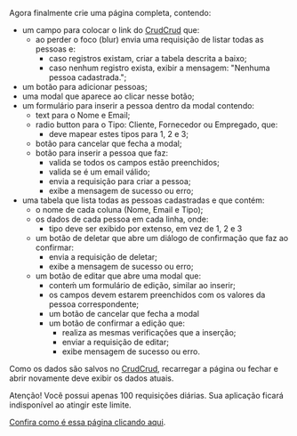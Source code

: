 Agora finalmente crie uma página completa, contendo:

- um campo para colocar o link do [CrudCrud](https://crudcrud.com/) que:
    - ao perder o foco (blur) envia uma requisição de listar todas as pessoas e:
        - caso registros existam, criar a tabela descrita a baixo;
        - caso nenhum registro exista, exibir a mensagem: "Nenhuma pessoa cadastrada.";
- um botão para adicionar pessoas;
- uma modal que aparece ao clicar nesse botão;
- um formulário para inserir a pessoa dentro da modal contendo:
    - text para o Nome e Email;
    - radio button para o Tipo: Cliente, Fornecedor ou Empregado, que:
        - deve mapear estes tipos para 1, 2 e 3;
    - botão para cancelar que fecha a modal;
    - botão para inserir a pessoa que faz:
        - valida se todos os campos estão preenchidos;
        - valida se é um email válido;
        - envia a requisição para criar a pessoa;
        - exibe a mensagem de sucesso ou erro;
- uma tabela que lista todas as pessoas cadastradas e que contém:
    - o nome de cada coluna (Nome, Email e Tipo);
    - os dados de cada pessoa em cada linha, onde:
        - tipo deve ser exibido por extenso, em vez de 1, 2 e 3
    - um botão de deletar que abre um diálogo de confirmação que faz ao confirmar:
        - envia a requisição de deletar;
        - exibe a mensagem de sucesso ou erro;
    - um botão de editar que abre uma modal que:
        - conteḿ um formulário de edição, similar ao inserir;
        - os campos devem estarem preenchidos com os valores da pessoa correspondente;
        - um botão de cancelar que fecha a modal
        - um botão de confirmar a edição que:
            - realiza as mesmas verificações que a inserção;
            - enviar a requisição de editar;
            - exibe mensagem de sucesso ou erro.

Como os dados são salvos no [CrudCrud](https://crudcrud.com/), recarregar a página ou fechar e abrir novamente deve exibir os dados atuais.

Atenção! Você possui apenas 100 requisições diárias. Sua aplicação ficará indisponível ao atingir este limite.

[Confira como é essa página clicando aqui](https://marcelao.dev/trilha/front/api/apifake/).